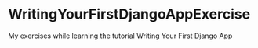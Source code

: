 WritingYourFirstDjangoAppExercise
=================================

My exercises while learning the tutorial Writing Your First Django App
